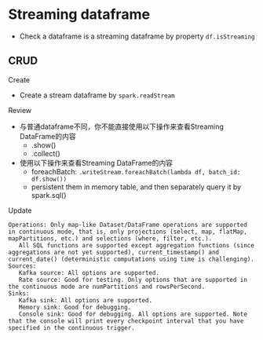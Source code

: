 # Streaming dataframe
- Check a dataframe is a streaming dataframe by property `df.isStreaming`
## CRUD
Create
- Create a stream dataframe by `spark.readStream`

Review
- 与普通dataframe不同，你不能直接使用以下操作来查看Streaming DataFrame的内容
  - .show()
  - .collect()
- 使用以下操作来查看Streaming DataFrame的内容
  - foreachBatch: `.writeStream.foreachBatch(lambda df, batch_id: df.show())`
  - persistent them in memory table, and then separately query it by spark.sql() 

Update
```
Operations: Only map-like Dataset/DataFrame operations are supported in continuous mode, that is, only projections (select, map, flatMap, mapPartitions, etc.) and selections (where, filter, etc.).
   All SQL functions are supported except aggregation functions (since aggregations are not yet supported), current_timestamp() and current_date() (deterministic computations using time is challenging).
Sources:
   Kafka source: All options are supported.
   Rate source: Good for testing. Only options that are supported in the continuous mode are numPartitions and rowsPerSecond.
Sinks:
   Kafka sink: All options are supported.
   Memory sink: Good for debugging.
   Console sink: Good for debugging. All options are supported. Note that the console will print every checkpoint interval that you have specified in the continuous trigger.
```
